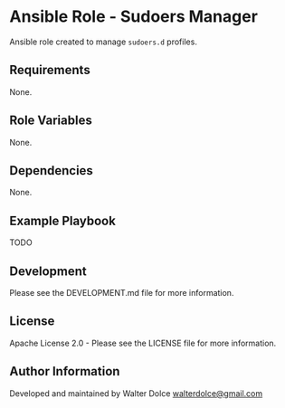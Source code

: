 Ansible Role - Sudoers Manager
==============================

Ansible role created to manage `sudoers.d` profiles.

Requirements
------------

None.

Role Variables
--------------

None.

Dependencies
------------

None.

Example Playbook
----------------

TODO

Development
-----------

Please see the DEVELOPMENT.md file for more information.

License
-------

Apache License 2.0 - Please see the LICENSE file for more information.

Author Information
------------------

Developed and maintained by Walter Dolce <walterdolce@gmail.com>
